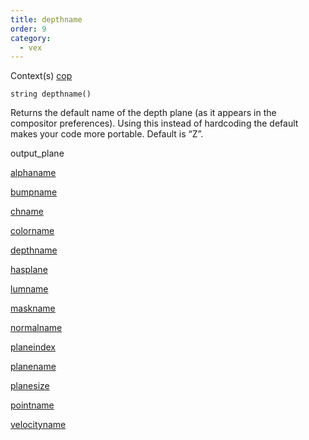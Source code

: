 ```yaml
---
title: depthname
order: 9
category:
  - vex
---
```


Context(s)
[cop](../contexts/cop.html)

`string depthname()`

Returns the default name of the depth plane (as it appears in the
compositor preferences). Using this instead of hardcoding the default
makes your code more portable. Default is “Z”.

output_plane

[alphaname](alphaname.html)

[bumpname](bumpname.html)

[chname](chname.html)

[colorname](colorname.html)

[depthname](depthname.html)

[hasplane](hasplane.html)

[lumname](lumname.html)

[maskname](maskname.html)

[normalname](normalname.html)

[planeindex](planeindex.html)

[planename](planename.html)

[planesize](planesize.html)

[pointname](pointname.html)

[velocityname](velocityname.html)
